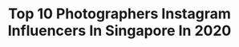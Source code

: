 ---
title: Top 10 Photographers Instagram Influencers In Singapore In 2020
description: >-
  Find top photographers Instagram influencers in Singapore in 2020. Most popular hashtags: #photography #singapore #visitsingapore #fujifilm.
platform: Instagram
profiles:
  - username: "aiksooon"
    fullname: >-
      Aiksoon 🇸🇬
    location: "Singapore"
    followers: 26318
    engagement: 284
    commentsToLikes: 0.023926
    id: ck0w2om52pfi80i19u5w29bsa
    verified: false
    hashtags: "#fl1ptour, #fl1pworldtour, #gshocksg, #adidasfootball"
  - username: "mein_krk"
    fullname: >-
      MEIN.
    location: "Singapore"
    followers: 15123
    engagement: 695
    commentsToLikes: 0.012660
    id: ck14h2ont88wb0i19oimaecp7
    verified: false
    hashtags: "#okumurarin, #idolish7, #dinocavallone, #ramudaamemura"
  - username: "shavonne.wong"
    fullname: >-
      Shavonne Wong | Photographer
    location: "Singapore"
    followers: 21631
    engagement: 202
    commentsToLikes: 0.028103
    id: ck14ihwyofhg30i19gzusp79h
    verified: false
    hashtags: "#beautyphotography, #instagoodmyphoto, #justgoshoot, #gfx50"
  - username: "annikasager"
    fullname: >-
      annika xue sager
    location: "Singapore"
    followers: 4720
    engagement: 970
    commentsToLikes: 0.039065
    id: ck8t1owlrwhgc0j78x66q0oxn
    verified: false
    hashtags: "#ootd, #singapore, #katong, #shoot"
  - username: "fujifanboys"
    fullname: >-
      FujiFanBoys
    location: "Singapore"
    followers: 11611
    engagement: 1496
    commentsToLikes: 0.035040
    id: ck6tv26qhjqwn0j71wtrqnud0
    verified: false
    hashtags: "#myfujifilm, #x10, #fujifanboys, #fujifilmjp"
  - username: "_andyyong"
    fullname: >-
      Andy Yong
    location: "Singapore"
    followers: 30592
    engagement: 392
    commentsToLikes: 0.047389
    id: ck0w6vgh6agjt0i19bs69o04e
    verified: false
    hashtags: "#gardensbythebaysingapore, #moodsinframe, #earth, #passionpassport"
  - username: "makoeats"
    fullname: >-
      Mark Ong
    location: "Singapore"
    followers: 20920
    engagement: 488
    commentsToLikes: 0.015501
    id: ck8tawtq1tefp0j78e0g1t9q0
    verified: false
    hashtags: "#hungrygowhere, #savefnbsg, #braisedduck, #makoeats"
  - username: "arianteo"
    fullname: >-
      Arian Teo 🇸🇬
    location: "Singapore"
    followers: 15660
    engagement: 648
    commentsToLikes: 0.058350
    id: ck5cb6ykxeuxt0i11tvvxcn5f
    verified: false
    hashtags: "#kioxia, #cinemagraph, #hsdailyfeature, #alphahype"
  - username: "bobbykiranyeo"
    fullname: >-
      Bobby Kiran Photography
    location: "Singapore"
    followers: 51210
    engagement: 190
    commentsToLikes: 0.009082
    id: ck15uj0iwneuy0i19xan3mcwc
    verified: false
    hashtags: "#sgagxiaoming, #eatbro, #bkyxad, #withgalaxy"
  - username: "ivannavich"
    fullname: >-
      Ivan L
    location: "Singapore"
    followers: 25364
    engagement: 347
    commentsToLikes: 0.012540
    id: ck0w5dn3w34lj0i19xh284gj7
    verified: false
    hashtags: "#sgcafe, #beautyreviews, #coolmint, #openricesg"
---